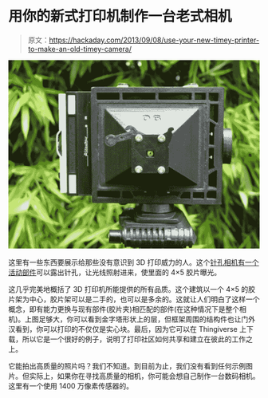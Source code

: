 # 用你的新式打印机制作一台老式相机

> 原文：<https://hackaday.com/2013/09/08/use-your-new-timey-printer-to-make-an-old-timey-camera/>

![3d-printed-pinhole-camera](img/e88a034600a5e938c8a0bfb36b453237.png)

这里有一些东西要展示给那些没有意识到 3D 打印威力的人。这个[针孔相机有一个活动部件](http://www.thingiverse.com/thing:143882)可以露出针孔，让光线照射进来，使里面的 4×5 胶片曝光。

这几乎完美地概括了 3D 打印机所能提供的所有品质。这个建筑以一个 4×5 的胶片架为中心，胶片架可以是二手的，也可以是多余的。这就让人们明白了这样一个概念，即有能力更换与现有部件(胶片夹)相匹配的部件(在这种情况下是整个相机)。上图足够大，你可以看到金字塔形状上的层，但框架周围的结构件也让门外汉看到，你可以打印的不仅仅是实心块。最后，因为它可以在 Thingiverse 上下载，所以它是一个很好的例子，说明了打印社区如何共享和建立在彼此的工作之上。

它能拍出高质量的照片吗？我们不知道。到目前为止，我们没有看到任何示例图片。但实际上，如果你在寻找高质量的相机，你可能会想自己制作一台数码相机。这里有一个使用 1400 万像素传感器的。